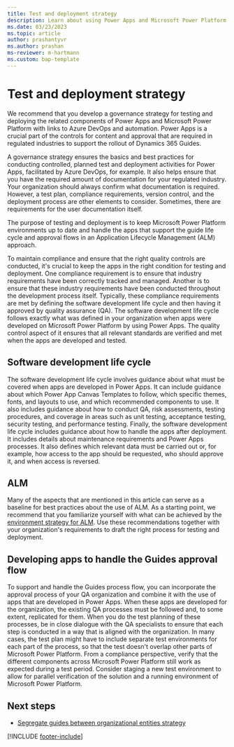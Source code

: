 ```yaml
---
title: Test and deployment strategy
description: Learn about using Power Apps and Microsoft Power Platform for testing and deployment.
ms.date: 03/23/2023
ms.topic: article
author: prashantyvr
ms.author: prashan
ms-reviewer: m-hartmann
ms.custom: bap-template
---
```


# Test and deployment strategy

We recommend that you develop a governance strategy for testing and deploying the related components of Power Apps and Microsoft Power Platform with links to Azure DevOps and automation. Power Apps is a crucial part of the controls for content and approval that are required in regulated industries to support the rollout of Dynamics 365 Guides.

A governance strategy ensures the basics and best practices for conducting controlled, planned test and deployment activities for Power Apps, facilitated by Azure DevOps, for example. It also helps ensure that you have the required amount of documentation for your regulated industry. Your organization should always confirm what documentation is required. However, a test plan, compliance requirements, version control, and the deployment process are other elements to consider. Sometimes, there are requirements for the user documentation itself.

The purpose of testing and deployment is to keep Microsoft Power Platform environments up to date and handle the apps that support the guide life cycle and approval flows in an Application Lifecycle Management (ALM) approach.

To maintain compliance and ensure that the right quality controls are conducted, it's crucial to keep the apps in the right condition for testing and deployment. One compliance requirement is to ensure that industry requirements have been correctly tracked and managed. Another is to ensure that these industry requirements have been conducted throughout the development process itself. Typically, these compliance requirements are met by defining the software development life cycle and then having it approved by quality assurance (QA). The software development life cycle follows exactly what was defined in your organization when apps were developed on Microsoft Power Platform by using Power Apps. The quality control aspect of it ensures that all relevant standards are verified and met when the apps are developed and tested.

## Software development life cycle

The software development life cycle involves guidance about what must be covered when apps are developed in Power Apps. It can include guidance about which Power App Canvas Templates to follow, which specific themes, fonts, and layouts to use, and which recommended components to use. It also includes guidance about how to conduct QA, risk assessments, testing procedures, and coverage in areas such as unit testing, acceptance testing, security testing, and performance testing. Finally, the software development life cycle includes guidance about how to handle the apps after deployment. It includes details about maintenance requirements and Power Apps processes. It also defines which relevant data must be carried out or, for example, how access to the app should be requested, who should approve it, and when access is reversed.

## ALM

Many of the aspects that are mentioned in this article can serve as a baseline for best practices about the use of ALM. As a starting point, we recommend that you familiarize yourself with what can be achieved by the [environment strategy for ALM](/power-platform/alm/environment-strategy-alm). Use these recommendations together with your organization's requirements to draft the right process for testing and deployment.

## Developing apps to handle the Guides approval flow

To support and handle the Guides process flow, you can incorporate the approval process of your QA organization and combine it with the use of apps that are developed in Power Apps. When these apps are developed for the organization, the existing QA processes must be followed and, to some extent, replicated for them. When you do the test planning of these processes, be in close dialogue with the QA specialists to ensure that each step is conducted in a way that is aligned with the organization. In many cases, the test plan might have to include separate test environments for each part of the process, so that the test doesn't overlap other parts of Microsoft Power Platform. From a compliance perspective, verify that the different components across Microsoft Power Platform still work as expected during a test period. Consider staging a new test environment to allow for parallel verification of the solution and a running environment of Microsoft Power Platform.

## Next steps

- [Segregate guides between organizational entities strategy](strategy-for-segregating-guides-between-organizational-entities.md)

[!INCLUDE [footer-include](../../includes/footer-banner.md)]
